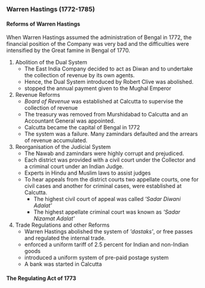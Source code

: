 
### Warren Hastings (1772-1785)

#### Reforms of Warren Hastings

When Warren Hastings assumed the administration of Bengal in 1772, the financial position of the Company was very bad and the difficulties were intensified by the Great famine in Bengal of 1770.

1. Abolition of the Dual System
    - The East India Company decided to act as Diwan and to undertake the collection of revenue by its own agents.
    - Hence, the Dual System introduced by Robert Clive was abolished.
    - stopped the annual payment given to the Mughal Emperor
2. Revenue Reforms
    - _Board of Revenue_ was established at Calcutta to supervise the collection of revenue
    - The treasury was removed from Murshidabad to Calcutta and an Accountant General was appointed.
    - Calcutta became the capital of Bengal in 1772
    - The system was a failure. Many zamindars defaulted and the arrears of revenue accumulated.
3. Reorganisation of the Judicial System
    - The Nawab and zamindars were highly corrupt and prejudiced.
    - Each district was provided with a civil court under the Collector and a criminal court under an Indian Judge.
    - Experts in Hindu and Muslim laws to assist judges
    - To hear appeals from the district courts two appellate courts, one for civil cases and another for criminal cases, were established at Calcutta.
        * The highest civil court of appeal was called _'Sadar Diwani Adalat'_
        * The highest appellate criminal court was known as _'Sadar Nizamat Adalat'_
4. Trade Regulations and other Reforms
    - Warren Hastings abolished the system of _'dastaks'_, or free passes and regulated the internal trade.
    - enforced a uniform tariff of 2.5 percent for Indian and non-Indian goods
    - introduced a uniform system of pre-paid postage system
    - A bank was started in Calcutta

#### The Regulating Act of 1773
